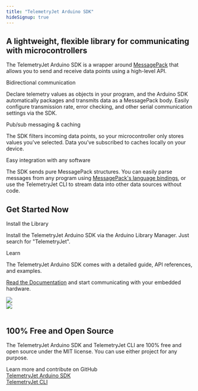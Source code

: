 ```yaml
---
title: "TelemetryJet Arduino SDK"
hideSignup: true
---
```

<div class="sectionWrapper overflowHiddenSection">
    <section class="landingSection">
        <div class="sectionBackground">
		</div>
		<div class="sectionForeground">
			<div class="row top-xs between-xs">
				<div class="col-xs-12 col-md-6">
                    <h1>A lightweight, flexible library for communicating with microcontrollers</h1>
                    <p>
                    The TelemetryJet Arduino SDK is a wrapper around <a href="https://msgpack.org/index.html">MessagePack</a> that allows you to send and receive data points using a high-level API. 
					<div class="landingPageOutlineHeading">
						Bidirectional communication
					</div>
                    <p>
                    Declare telemetry values as objects in your program, and the Arduino SDK automatically packages and transmits data as a MessagePack body. Easily configure transmission rate, error checking, and other serial communication settings via the SDK.
                    </p>
					<div class="landingPageOutlineHeading">
						Pub/sub messaging & caching
					</div>
                    <p>
                    The SDK filters incoming data points, so your microcontroller only stores values you've selected. Data you've subscribed to caches locally on your device.
                    </p>
					<div class="landingPageOutlineHeading">
						Easy integration with any software
					</div>
                    <p>
                    The SDK sends pure MessagePack structures. You can easily parse messages from any program using <a href="https://msgpack.org/index.html">MessagePack's language bindings</a>, or use the TelemetryJet CLI to stream data into other data sources without code.
                    </p>
                </div>
			</div>
			<div class="clearfix"></div>
		</div>
    </section>
</div>
<div class="sectionWrapper landingSectionHighlight overflowHiddenSection secondaryHero bp3-dark">
    <section class="landingSection">
        <div class="sectionBackground">
		</div>
		<div class="sectionForeground">
			<div class="row middle-xs between-xs">
				<div class="col-xs-12 col-md-5">
					<h1>Get Started Now</h1>
					<div class="landingPageOutlineHeading">
						Install the Library
					</div>
					<p>
					Install the TelemetryJet Arduino SDK via the Arduino Library Manager. Just search for "TelemetryJet".
					</p>
					<div class="landingPageOutlineHeading">
						Learn
					</div>
					<p>
					The TelemetryJet Arduino SDK comes with a detailed guide, API references, and examples. 
                    </p>
                    <p>
                    <a href="https://docs.telemetryjet.com/arduino-sdk/">Read the Documentation</a> and start communicating with your embedded hardware.
					</p>
				</div>
				<div class="col-xs-12 col-md-6">
					<img id="arduinoSdkInstallHeroImage" src="/img/arduino-editor.png" />
				</div>
			</div>
	</section>
</div>
<div class="sectionWrapper landingSectionHighlight">
    <section class="landingSection">
        <div class="sectionBackground">
		</div>
		<div class="sectionForeground">
			<div class="row middle-xs between-xs">
				<div class="col-xs-12 col-md-5 center-xs">
                    <div class="row middle-xs center-xs">
                        <div class="col-xs-8 col-sm-6 col-md-12 center-xs">
                            <img src="/img/ArduinoCommunityLogo_SVG.svg" />
                            <br />
                            <br />
                        </div>
                    </div>
                </div>
				<div class="col-xs-12 col-md-7">
					<h1>100% Free and Open Source</h1>
					<p>
					The TelemetryJet Arduino SDK and TelemetryJet CLI are 100% free and open source under the MIT license. You can use either project for any purpose.<br />
					<div class="landingPageOutlineHeading">
						Learn more and contribute on GitHub
					</div>
                    <div class="row middle-xs between-xs">
                        <div class="col-xs-12">
                            <a href="https://github.com/telemetryjet/telemetryjet-arduino-sdk" class="bp3-button bp3-large bp3-primary bp3-intent-primary bp3-icon-git-branch bp3-fill bp3-outlined-button">TelemetryJet Arduino SDK</a>
                        </div>
                        <div class="col-xs-12">
                            <a href="https://github.com/telemetryjet/telemetryjet-cli" class="bp3-button bp3-large bp3-primary bp3-intent-primary bp3-icon-git-branch bp3-fill bp3-outlined-button">TelemetryJet CLI</a>
                            </p>
                        </div>
                    </div>
				</div>
				<div class="col-xs-12 col-md-6">
				</div>
			</div>
	</section>
</div>